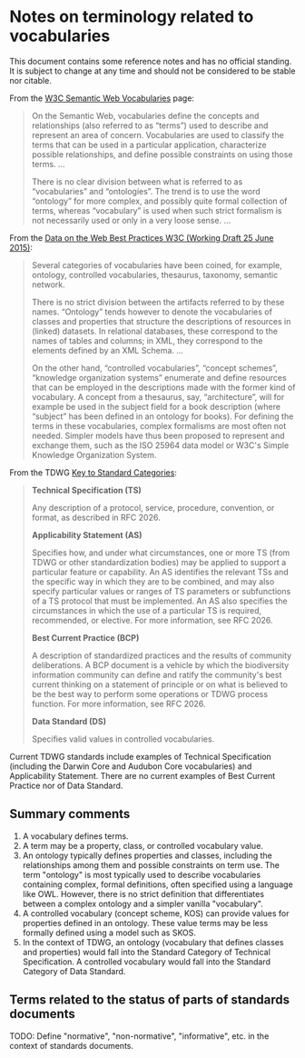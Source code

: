 # Notes on terminology related to vocabularies

This document contains some reference notes and has no official standing. It is subject to change at any time and should not be considered to be stable nor citable.

From the [W3C Semantic Web Vocabularies](http://www.w3.org/standards/semanticweb/ontology) page:

> On the Semantic Web, vocabularies define the concepts and relationships (also referred to as “terms”) used to describe and represent an area of concern. Vocabularies are used to classify the terms that can be used in a particular application, characterize possible relationships, and define possible constraints on using those terms. ...
> 
> There is no clear division between what is referred to as “vocabularies” and “ontologies”. The trend is to use the word “ontology” for more complex, and possibly quite formal collection of terms, whereas “vocabulary” is used when such strict formalism is not necessarily used or only in a very loose sense. ...

From the [Data on the Web Best Practices
W3C (Working Draft 25 June 2015)](http://www.w3.org/TR/dwbp/#dataVocabularies):

> Several categories of vocabularies have been coined, for example, ontology, controlled vocabularies, thesaurus, taxonomy, semantic network.
> 
> There is no strict division between the artifacts referred to by these names. “Ontology” tends however to denote the vocabularies of classes and properties that structure the descriptions of resources in (linked) datasets. In relational databases, these correspond to the names of tables and columns; in XML, they correspond to the elements defined by an XML Schema. ...
> 
> On the other hand, “controlled vocabularies”, “concept schemes”, “knowledge organization systems” enumerate and define resources that can be employed in the descriptions made with the former kind of vocabulary. A concept from a thesaurus, say, “architecture”, will for example be used in the subject field for a book description (where “subject” has been defined in an ontology for books). For defining the terms in these vocabularies, complex formalisms are most often not needed. Simpler models have thus been proposed to represent and exchange them, such as the ISO 25964 data model or W3C's Simple Knowledge Organization System.

From the TDWG [Key to Standard Categories](http://www.tdwg.org/standards/status-and-categories/):

> **Technical Specification (TS)**
> 
> Any description of a protocol, service, procedure, convention, or format, as described in RFC 2026.
> 
> **Applicability Statement (AS)**
> 
> Specifies how, and under what circumstances, one or more TS (from TDWG or other standardization bodies) may be applied to support a particular feature or capability. An AS identifies the relevant TSs and the specific way in which they are to be combined, and may also specify particular values or ranges of TS parameters or subfunctions of a TS protocol that must be implemented. An AS also specifies the circumstances in which the use of a particular TS is required, recommended, or elective. For more information, see RFC 2026. 
> 
> **Best Current Practice (BCP)**
> 
> A description of standardized practices and the results of community deliberations. A BCP document is a vehicle by which the biodiversity information community can define and ratify the community's best current thinking on a statement of principle or on what is believed to be the best way to perform some operations or TDWG process function. For more information, see RFC 2026. 
> 
> **Data Standard (DS)**
> 
> Specifies valid values in controlled vocabularies.

Current TDWG standards include examples of Technical Specification (including the Darwin Core and Audubon Core vocabularies) and Applicability Statement.  There are no current examples of Best Current Practice nor of Data Standard.

## Summary comments
1. A vocabulary defines terms.
2. A term may be a property, class, or controlled vocabulary value.
3. An ontology typically defines properties and classes, including the relationships among them and possible constraints on term use. The term "ontology" is most typically used to describe vocabularies containing complex, formal definitions, often specified using a language like OWL. However, there is no strict definition that differentiates between a complex ontology and a simpler vanilla "vocabulary".
4. A controlled vocabulary (concept scheme, KOS) can provide values for properties defined in an ontology. These value terms may be less formally defined using a model such as SKOS.
5. In the context of TDWG, an ontology (vocabulary that defines classes and properties) would fall into the Standard Category of Technical Specification. A controlled vocabulary would fall into the Standard Category of Data Standard.

## Terms related to the status of parts of standards documents

TODO: Define "normative", "non-normative", "informative", etc. in the context of standards documents.